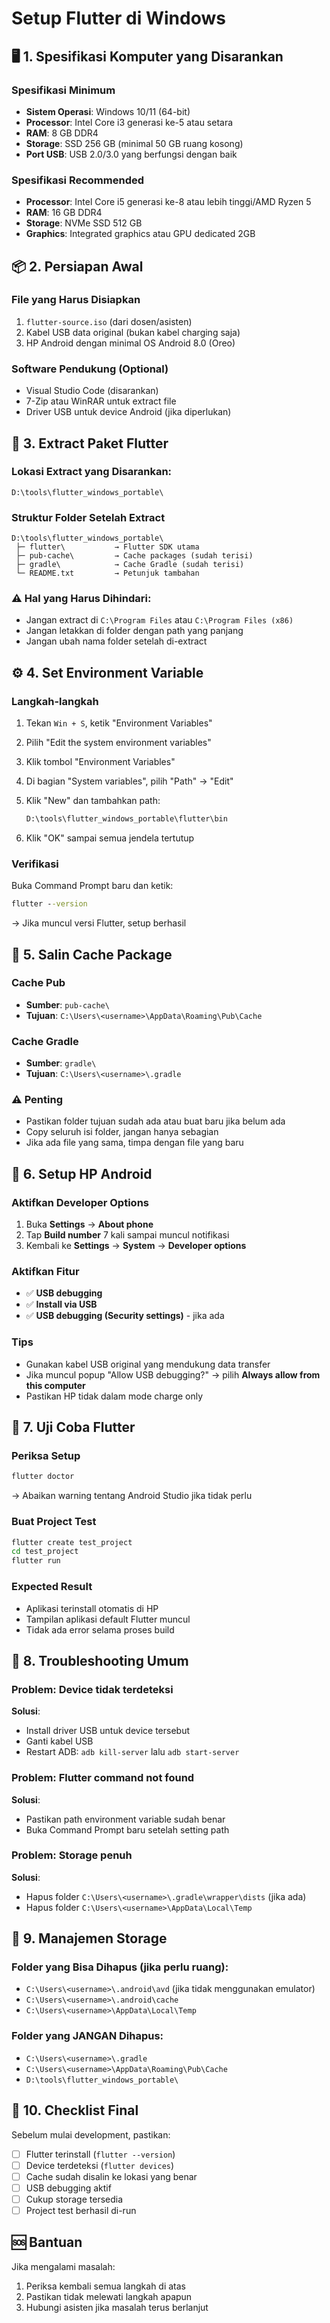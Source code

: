# Setup Flutter di Windows

## 🖥️ 1. Spesifikasi Komputer yang Disarankan

### Spesifikasi Minimum

- **Sistem Operasi**: Windows 10/11 (64-bit)
- **Processor**: Intel Core i3 generasi ke-5 atau setara
- **RAM**: 8 GB DDR4
- **Storage**: SSD 256 GB (minimal 50 GB ruang kosong)
- **Port USB**: USB 2.0/3.0 yang berfungsi dengan baik

### Spesifikasi Recommended

- **Processor**: Intel Core i5 generasi ke-8 atau lebih tinggi/AMD Ryzen 5
- **RAM**: 16 GB DDR4
- **Storage**: NVMe SSD 512 GB
- **Graphics**: Integrated graphics atau GPU dedicated 2GB

## 📦 2. Persiapan Awal

### File yang Harus Disiapkan

1. `flutter-source.iso` (dari dosen/asisten)
2. Kabel USB data original (bukan kabel charging saja)
3. HP Android dengan minimal OS Android 8.0 (Oreo)

### Software Pendukung (Optional)

- Visual Studio Code (disarankan)
- 7-Zip atau WinRAR untuk extract file
- Driver USB untuk device Android (jika diperlukan)

## 📁 3. Extract Paket Flutter

### Lokasi Extract yang Disarankan:

```
D:\tools\flutter_windows_portable\
```

### Struktur Folder Setelah Extract

```
D:\tools\flutter_windows_portable\
 ├─ flutter\           → Flutter SDK utama
 ├─ pub-cache\         → Cache packages (sudah terisi)
 ├─ gradle\            → Cache Gradle (sudah terisi)
 └─ README.txt         → Petunjuk tambahan
```

### ⚠️ Hal yang Harus Dihindari:

- Jangan extract di `C:\Program Files` atau `C:\Program Files (x86)`
- Jangan letakkan di folder dengan path yang panjang
- Jangan ubah nama folder setelah di-extract

## ⚙️ 4. Set Environment Variable

### Langkah-langkah

1. Tekan `Win + S`, ketik "Environment Variables"
2. Pilih "Edit the system environment variables"
3. Klik tombol "Environment Variables"
4. Di bagian "System variables", pilih "Path" → "Edit"
5. Klik "New" dan tambahkan path:

   ```cmd
   D:\tools\flutter_windows_portable\flutter\bin
   ```

6. Klik "OK" sampai semua jendela tertutup

### Verifikasi

Buka Command Prompt baru dan ketik:

```cmd
flutter --version
```

→ Jika muncul versi Flutter, setup berhasil

## 📂 5. Salin Cache Package

### Cache Pub

- **Sumber**: `pub-cache\`
- **Tujuan**: `C:\Users\<username>\AppData\Roaming\Pub\Cache`

### Cache Gradle

- **Sumber**: `gradle\`
- **Tujuan**: `C:\Users\<username>\.gradle`

### ⚠️ Penting

- Pastikan folder tujuan sudah ada atau buat baru jika belum ada
- Copy seluruh isi folder, jangan hanya sebagian
- Jika ada file yang sama, timpa dengan file yang baru

## 📱 6. Setup HP Android

### Aktifkan Developer Options

1. Buka **Settings** → **About phone**
2. Tap **Build number** 7 kali sampai muncul notifikasi
3. Kembali ke **Settings** → **System** → **Developer options**

### Aktifkan Fitur

- ✅ **USB debugging**
- ✅ **Install via USB**
- ✅ **USB debugging (Security settings)** - jika ada

### Tips

- Gunakan kabel USB original yang mendukung data transfer
- Jika muncul popup "Allow USB debugging?" → pilih **Always allow from this computer**
- Pastikan HP tidak dalam mode charge only

## 🧪 7. Uji Coba Flutter

### Periksa Setup

```cmd
flutter doctor
```

→ Abaikan warning tentang Android Studio jika tidak perlu

### Buat Project Test

```cmd
flutter create test_project
cd test_project
flutter run
```

### Expected Result

- Aplikasi terinstall otomatis di HP
- Tampilan aplikasi default Flutter muncul
- Tidak ada error selama proses build

## 🚨 8. Troubleshooting Umum

### Problem: Device tidak terdeteksi

**Solusi**:

- Install driver USB untuk device tersebut
- Ganti kabel USB
- Restart ADB: `adb kill-server` lalu `adb start-server`

### Problem: Flutter command not found

**Solusi**:

- Pastikan path environment variable sudah benar
- Buka Command Prompt baru setelah setting path

### Problem: Storage penuh

**Solusi**:

- Hapus folder `C:\Users\<username>\.gradle\wrapper\dists` (jika ada)
- Hapus folder `C:\Users\<username>\AppData\Local\Temp`

## 💾 9. Manajemen Storage

### Folder yang Bisa Dihapus (jika perlu ruang):

- `C:\Users\<username>\.android\avd` (jika tidak menggunakan emulator)
- `C:\Users\<username>\.android\cache`
- `C:\Users\<username>\AppData\Local\Temp`

### Folder yang JANGAN Dihapus:

- `C:\Users\<username>\.gradle`
- `C:\Users\<username>\AppData\Roaming\Pub\Cache`
- `D:\tools\flutter_windows_portable\`

## 📝 10. Checklist Final

Sebelum mulai development, pastikan:

- [ ] Flutter terinstall (`flutter --version`)
- [ ] Device terdeteksi (`flutter devices`)
- [ ] Cache sudah disalin ke lokasi yang benar
- [ ] USB debugging aktif
- [ ] Cukup storage tersedia
- [ ] Project test berhasil di-run

## 🆘 Bantuan

Jika mengalami masalah:

1. Periksa kembali semua langkah di atas
2. Pastikan tidak melewati langkah apapun
3. Hubungi asisten jika masalah terus berlanjut
